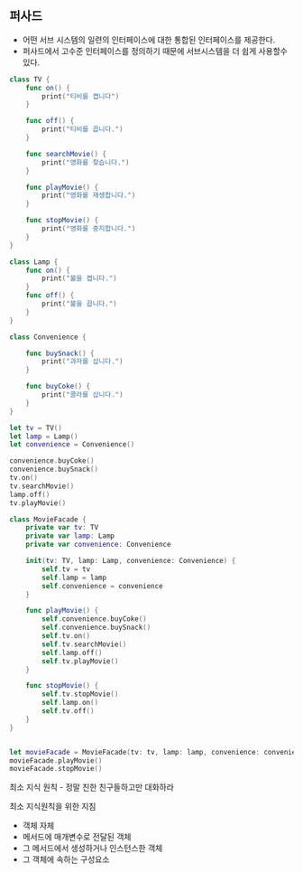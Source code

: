 ## 퍼사드

* 어떤 서브 시스템의 일련의 인터페이스에 대한 통합된 인터페이스를 제공한다.
* 퍼사드에서 고수준 인터페이스를 정의하기 때문에 서브시스템을 더 쉽게 사용할수 있다.

```swift
class TV {
    func on() {
        print("티비를 켭니다")
    }

    func off() {
        print("티비를 끕니다.")
    }

    func searchMovie() {
        print("영화를 찾습니다.")
    }

    func playMovie() {
        print("영화를 재생합니다.")
    }

    func stopMovie() {
        print("영화를 중지합니다.")
    }
}

class Lamp {
    func on() {
        print("불을 켭니다.")
    }
    func off() {
        print("불을 끕니다.")
    }
}

class Convenience {

    func buySnack() {
        print("과자를 삽니다.")
    }

    func buyCoke() {
        print("콜라를 삽니다.")
    }
}

let tv = TV()
let lamp = Lamp()
let convenience = Convenience()

convenience.buyCoke()
convenience.buySnack()
tv.on()
tv.searchMovie()
lamp.off()
tv.playMovie()
```

```swift
class MovieFacade {
    private var tv: TV
    private var lamp: Lamp
    private var convenience: Convenience

    init(tv: TV, lamp: Lamp, convenience: Convenience) {
        self.tv = tv
        self.lamp = lamp
        self.convenience = convenience
    }

    func playMovie() {
        self.convenience.buyCoke()
        self.convenience.buySnack()
        self.tv.on()
        self.tv.searchMovie()
        self.lamp.off()
        self.tv.playMovie()
    }

    func stopMovie() {
        self.tv.stopMovie()
        self.lamp.on()
        self.tv.off()
    }
}


let movieFacade = MovieFacade(tv: tv, lamp: lamp, convenience: convenience)
movieFacade.playMovie()
movieFacade.stopMovie()
```

최소 지식 원칙 - 정말 친한 친구들하고만 대화하라

최소 지식원칙을 위한 지침
- 객체 자체
- 메서드에 매개변수로 전달된 객체
- 그 메서드에서 생성하거나 인스턴스한 객체
- 그 객체에 속하는 구성요소
